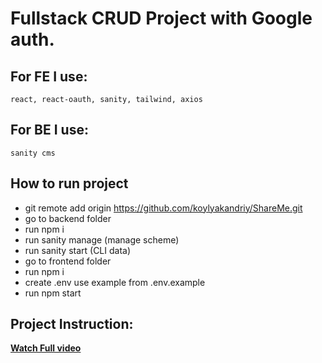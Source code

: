 # Fullstack CRUD Project with Google auth.

## For FE I use:
`react, react-oauth, sanity, tailwind, axios`

## For BE I use:
`sanity cms`

## How to run project
- git remote add origin https://github.com/koylyakandriy/ShareMe.git
- go to backend folder
- run npm i
- run sanity manage (manage scheme)
- run sanity start (CLI data)
- go to frontend folder
- run npm i
- create .env use example from .env.example
- run npm start

## Project Instruction:
**[Watch Full video](https://www.youtube.com/watch?v=1RHDhtbqo94&t=15772s)**
